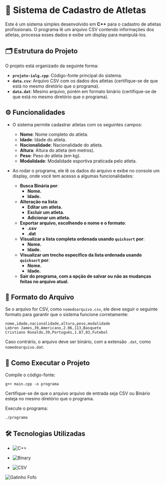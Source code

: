 # 🏅 Sistema de Cadastro de Atletas

Este é um sistema simples desenvolvido em **C++** para o cadastro de atletas profissionais. O programa lê um arquivo CSV contendo informações dos atletas, processa esses dados e exibe um display para manipulá-los.

## 🗂️ Estrutura do Projeto

O projeto está organizado da seguinte forma:

- **`projeto-ialg.cpp`**: Código-fonte principal do sistema.
- **`data.csv`**: Arquivo CSV com os dados dos atletas (certifique-se de que está no mesmo diretório que o programa).
- **`data.dat`**: Mesmo arquivo, porém em formato binário (certifique-se de que está no mesmo diretório que o programa).

## ⚙️ Funcionalidades

- O sistema permite cadastrar atletas com os seguintes campos:
  - **Nome**: Nome completo do atleta.
  - **Idade**: Idade do atleta.
  - **Nacionalidade**: Nacionalidade do atleta.
  - **Altura**: Altura do atleta (em metros).
  - **Peso**: Peso do atleta (em kg).
  - **Modalidade**: Modalidade esportiva praticada pelo atleta.

- Ao rodar o programa, ele lê os dados do arquivo e exibe no console um display, onde você tem acesso a algumas funcionalidades:
  - **Busca Binária por**:
    - **Nome.**
    - **Idade.**
  - **Alteração na lista**:
    - **Editar um atleta.**
    - **Excluir um atleta.**
    - **Adicionar um atleta.**
  - **Exportar arquivo, escolhendo o nome e o formato**:
    - **.csv**
    - **.dat**
  - **Visualizar a lista completa ordenada usando `quicksort` por**:
    - **Nome.**
    - **Idade.**
  - **Visualizar um trecho específico da lista ordenada usando `quicksort` por**:
    - **Nome.**
    - **Idade.**
  - **Sair do programa, com a opção de salvar ou não as mudanças feitas no arquivo atual.**

## 📑 Formato do Arquivo 

Se o arquivo for CSV, como `nomedoarquivo.csv`, ele deve seguir o seguinte formato para garantir que o sistema funcione corretamente:

```csv
nome,idade,nacionalidade,altura,peso,modalidade
Lebron James,39,Americano,2.06,113,Basquete
Cristiano Ronaldo,39,Português,1.87,83,Futebol
```

Caso contrário, o arquivo deve ser binário, com a extensão `.dat`, como `nomedoarquivo.dat`.

## 🚀 Como Executar o Projeto

Compile o código-fonte:
```
g++ main.cpp -o programa
```

Certifique-se de que o arquivo arquivo de entrada seja CSV ou Binário esteja no mesmo diretório que o programa.

Execute o programa:
```
./programa
```

## 🛠️ Tecnologias Utilizadas

- ![C++](https://img.shields.io/badge/-C%2B%2B-00599C?logo=c%2B%2B&logoColor=white&style=flat)

- ![Binary](https://img.shields.io/badge/-Binary%20%28.dat%29-9B4D4D?logo=java&logoColor=white&style=flat)

- ![CSV](https://img.shields.io/badge/-CSV-2E8B57?logo=csv&logoColor=white&style=flat)

![Gatinho Fofo](https://media.giphy.com/media/JIX9t2j0ZTN9S/giphy.gif)


